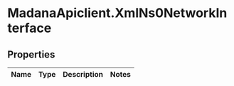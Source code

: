 # MadanaApiclient.XmlNs0NetworkInterface

## Properties

Name | Type | Description | Notes
------------ | ------------- | ------------- | -------------


